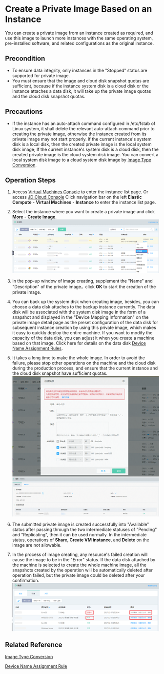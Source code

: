 # Create a Private Image Based on an Instance
You can create a private image from an instance created as required, and use this image to launch more instances with the same operating system, pre-installed software, and related configurations as the original instance.

## Precondition
* To ensure data integrity, only instances in the "Stopped" status are supported for private image.
* You must ensure that the image and cloud disk snapshot quotas are sufficient, because if the instance system disk is a cloud disk or the instance attaches a data disk, it will take up the private image quotas and the cloud disk snapshot quotas.

## Precautions
* If the instance has an auto-attach command configured in /etc/fstab of Linux system, it shall delete the relevant auto-attach command prior to creating the private image, otherwise the instance created from its private image may not start properly.
If the current instance's system disk is a local disk, then the created private image is the local system disk image; If the current instance's system disk is a cloud disk, then the created private image is the cloud system disk image. You can convert a local system disk image to a cloud system disk image by [Image Type Conversion](Convert-Image.md).

## Operation Steps
1. Access [Virtual Machines Console][1] to enter the instance list page. Or access [JD Cloud Console][2] Click navigation bar on the left **Elastic Compute** - **Virtual Machines** - **Instance** to enter the instance list page.
2. Select the instance where you want to create a private image and click **More** - **Create Image**.
![](../../../../../image/vm/Operation-Guide-Image-create1.png)
3. In the pop-up window of image creating, supplement the "Name" and "Description" of the private image，click **OK** to start the creation of the private image.
4. You can back up the system disk when creating image, besides, you can choose a data disk attaches to the backup instance currently. The data disk will be associated with the system disk image in the form of a snapshot and displayed in the "Device Mapping Information" on the private image detail page as the preset configuration of the data disk for subsequent instance creation by using this private image, which makes it easy to quickly deploy the entire machine. If you want to modify the capacity of the data disk, you can adjust it when you create a machine based on that image. Click here for details on the data disk [Device Name Assignment Rules](../Operation-Guide/Cloud-Disk/Assign-Device-Name.md).
5. It takes a long time to make the whole image. In order to avoid the failure, please stop other operations on the machine and the cloud disk during the production process, and ensure that the current instance and the cloud disk snapshot have sufficient quotas.
![](../../../../../image/vm/Operation-Guide-Image-create2.png)
![](../../../../../image/vm/Operation-Guide-Image-create3.png)

6. The submitted private image is created successfully into "Available" status after passing through the two intermediate statuses of "Pending" and "Replicating", then it can be used normally. In the intermediate status, operations of **Share**, **Create VM instance**, and **Delete** on the image are not allowable.

7. In the process of image creating, any resource's failed creation will cause the image to be in the "Error" status. If the data disk attached by the machine is selected to create the whole machine image, all the snapshots created by the operation will be automatically deleted after operation failed, but the private image could be deleted after your confirmation.
![](../../../../../image/vm/Operation-Guide-Image-create4.png)
 
 ## Related Reference
 
[Image Type Conversion](Convert-Image.md)
 
[Device Name Assignment Rule](../Operation-Guide/Cloud-Disk/Assign-Device-Name.md)


  [1]: https://cns-console
  [2]: https://console.jdcloud.com/
  [3]: ./images/Operation-Guide-Image-create1.png "Operation-Guide-Image-create1.png"
  [4]: ./images/Operation-Guide-Image-create2.png "Operation-Guide-Image-create2.png"
  [5]: ./images/Operation-Guide-Image-create3.png "Operation-Guide-Image-create3.png"
  [6]: ./images/Operation-Guide-Image-create4.png "Operation-Guide-Image-create4.png"